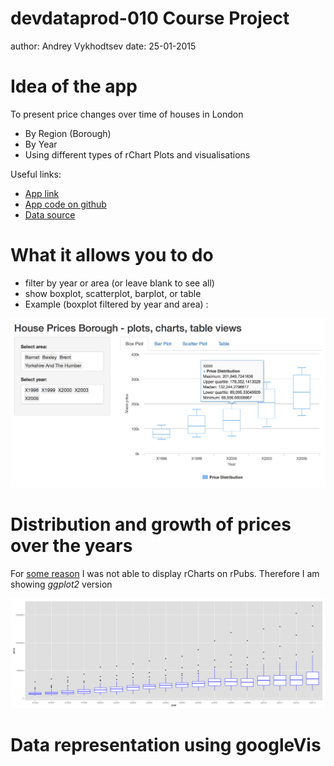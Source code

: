 devdataprod-010 Course Project
========================================================
author: Andrey Vykhodtsev
date: 25-01-2015

Idea of the app
========================================================



To present price changes over time of houses in London

- By Region (Borough)
- By Year
- Using different types of rChart Plots and visualisations

Useful links:
- [App link](http://vykhand.shinyapps.io/devdataprod-010/)
- [App code on github](https://github.com/vykhand/devdataprod-010)
- [Data source](http://data.london.gov.uk/dataset/average-house-prices-borough)

What it allows you to do
========================================================

- filter by year or area (or leave blank to see all)
- show boxplot, scatterplot, barplot, or table
- Example (boxplot filtered by year and area) :

![Example filtered boxplot](img/Screen2.png)

Distribution and growth of prices over the years
========================================================

For [some reason](https://github.com/ramnathv/rCharts/issues/571) I was not able to display rCharts on rPubs. Therefore I am showing *ggplot2* version

![plot of chunk unnamed-chunk-1](devdataprod-010-figure/unnamed-chunk-1-1.png) 


Data representation using googleVis
========================================================


<!-- MotionChart generated in R 3.1.2 by googleVis 0.5.8 package -->
<!-- Sun Jan 25 19:42:58 2015 -->


<!-- jsHeader -->
<script type="text/javascript">
 
// jsData 
function gvisDataMotionChartIDf5817932ca30 () {
var data = new google.visualization.DataTable();
var datajson =
[
 [
 "City of London",
1996,
136436.7049 
],
[
 "Barking and Dagenham",
1996,
51527.12776 
],
[
 "Barnet",
1996,
112262.0389 
],
[
 "Bexley",
1996,
70070.13093 
],
[
 "Brent",
1996,
82630.4937 
],
[
 "Bromley",
1996,
97671.63291 
],
[
 "Camden",
1996,
171180.9376 
],
[
 "Croydon",
1996,
75671.06215 
],
[
 "Ealing",
1996,
100198.4042 
],
[
 "Enfield",
1996,
83768.42606 
],
[
 "Greenwich",
1996,
75809.67633 
],
[
 "Hackney",
1996,
76157.38091 
],
[
 "Hammersmith and Fulham",
1996,
147410.8298 
],
[
 "Haringey",
1996,
102680.5537 
],
[
 "Harrow",
1996,
94872.81508 
],
[
 "Havering",
1996,
79786.72746 
],
[
 "Hillingdon",
1996,
85175.29994 
],
[
 "Hounslow",
1996,
93613.87663 
],
[
 "Islington",
1996,
124571.0135 
],
[
 "Kensington and Chelsea",
1996,
300304.9425 
],
[
 "Kingston upon Thames",
1996,
107291.2482 
],
[
 "Lambeth",
1996,
95279.22857 
],
[
 "Lewisham",
1996,
63027.82511 
],
[
 "Merton",
1996,
103987.9306 
],
[
 "Newham",
1996,
50115.54738 
],
[
 "Redbridge",
1996,
80605.89702 
],
[
 "Richmond upon Thames",
1996,
151233.5425 
],
[
 "Southwark",
1996,
87499.5529 
],
[
 "Sutton",
1996,
79736.41033 
],
[
 "Tower Hamlets",
1996,
89115.94009 
],
[
 "Waltham Forest",
1996,
60506.38126 
],
[
 "Wandsworth",
1996,
119995.2858 
],
[
 "Westminster",
1996,
194697.9909 
],
[
 "Inner London",
1996,
131651.7778 
],
[
 "Outer London",
1996,
90959.23606 
],
[
 "North East",
1996,
51264.21405 
],
[
 "North West",
1996,
54919.87535 
],
[
 "Yorkshire And The Humber",
1996,
55110.26477 
],
[
 "East Midlands",
1996,
56989.09125 
],
[
 "West Midlands",
1996,
61713.91878 
],
[
 "East",
1996,
71770.86946 
],
[
 "London",
1996,
106433.0552 
],
[
 "South East",
1996,
87067.66502 
],
[
 "South West",
1996,
69348.47506 
],
[
 "England",
1996,
73117.29193 
],
[
 "Wales",
1996,
52488.18873 
],
[
 "England And Wales",
1996,
72179.51486 
],
[
 "City of London",
1997,
213180.3313 
],
[
 "Barking and Dagenham",
1997,
56164.70847 
],
[
 "Barnet",
1997,
137832.0027 
],
[
 "Bexley",
1997,
75438.29981 
],
[
 "Brent",
1997,
96575.21473 
],
[
 "Bromley",
1997,
105606.1315 
],
[
 "Camden",
1997,
198295.5131 
],
[
 "Croydon",
1997,
83176.71843 
],
[
 "Ealing",
1997,
115766.9917 
],
[
 "Enfield",
1997,
94783.93324 
],
[
 "Greenwich",
1997,
83056.60768 
],
[
 "Hackney",
1997,
89396.03369 
],
[
 "Hammersmith and Fulham",
1997,
173088.2656 
],
[
 "Haringey",
1997,
106906.0654 
],
[
 "Harrow",
1997,
110760.1377 
],
[
 "Havering",
1997,
84955.71634 
],
[
 "Hillingdon",
1997,
99939.32806 
],
[
 "Hounslow",
1997,
106463.6355 
],
[
 "Islington",
1997,
147036.4209 
],
[
 "Kensington and Chelsea",
1997,
351478.695 
],
[
 "Kingston upon Thames",
1997,
116115.1038 
],
[
 "Lambeth",
1997,
108035.2797 
],
[
 "Lewisham",
1997,
73010.75109 
],
[
 "Merton",
1997,
115894.1631 
],
[
 "Newham",
1997,
57440.52825 
],
[
 "Redbridge",
1997,
86707.09148 
],
[
 "Richmond upon Thames",
1997,
174108.315 
],
[
 "Southwark",
1997,
105371.7643 
],
[
 "Sutton",
1997,
87874.33949 
],
[
 "Tower Hamlets",
1997,
111061.5336 
],
[
 "Waltham Forest",
1997,
66979.87374 
],
[
 "Wandsworth",
1997,
137898.0976 
],
[
 "Westminster",
1997,
237314.5329 
],
[
 "Inner London",
1997,
151990.7295 
],
[
 "Outer London",
1997,
102374.7334 
],
[
 "North East",
1997,
54430.64735 
],
[
 "North West",
1997,
58840.60181 
],
[
 "Yorkshire And The Humber",
1997,
58091.0899 
],
[
 "East Midlands",
1997,
60770.83555 
],
[
 "West Midlands",
1997,
66630.05444 
],
[
 "East",
1997,
78929.96618 
],
[
 "London",
1997,
122139.7937 
],
[
 "South East",
1997,
95526.73843 
],
[
 "South West",
1997,
75569.61384 
],
[
 "England",
1997,
80599.40405 
],
[
 "Wales",
1997,
55271.68814 
],
[
 "England And Wales",
1997,
79481.69103 
],
[
 "City of London",
1998,
325842.1568 
],
[
 "Barking and Dagenham",
1998,
63972.5068 
],
[
 "Barnet",
1998,
149302.0641 
],
[
 "Bexley",
1998,
85573.53073 
],
[
 "Brent",
1998,
111516.5464 
],
[
 "Bromley",
1998,
117823.0817 
],
[
 "Camden",
1998,
226232.4324 
],
[
 "Croydon",
1998,
94148.90786 
],
[
 "Ealing",
1998,
128803.2534 
],
[
 "Enfield",
1998,
102206.3825 
],
[
 "Greenwich",
1998,
93781.24143 
],
[
 "Hackney",
1998,
103955.5352 
],
[
 "Hammersmith and Fulham",
1998,
196684.4943 
],
[
 "Haringey",
1998,
124342.0537 
],
[
 "Harrow",
1998,
126253.3066 
],
[
 "Havering",
1998,
96390.76266 
],
[
 "Hillingdon",
1998,
108517.082 
],
[
 "Hounslow",
1998,
139455.7481 
],
[
 "Islington",
1998,
171982.3642 
],
[
 "Kensington and Chelsea",
1998,
384009.5441 
],
[
 "Kingston upon Thames",
1998,
134740.0687 
],
[
 "Lambeth",
1998,
128898.2238 
],
[
 "Lewisham",
1998,
83156.03006 
],
[
 "Merton",
1998,
139046.042 
],
[
 "Newham",
1998,
65254.33586 
],
[
 "Redbridge",
1998,
95357.97373 
],
[
 "Richmond upon Thames",
1998,
200778.0411 
],
[
 "Southwark",
1998,
124404.8241 
],
[
 "Sutton",
1998,
99957.90089 
],
[
 "Tower Hamlets",
1998,
128873.4043 
],
[
 "Waltham Forest",
1998,
76965.79086 
],
[
 "Wandsworth",
1998,
156860.4078 
],
[
 "Westminster",
1998,
294477.2685 
],
[
 "Inner London",
1998,
171459.2255 
],
[
 "Outer London",
1998,
115499.1676 
],
[
 "North East",
1998,
56748.08869 
],
[
 "North West",
1998,
61570.3845 
],
[
 "Yorkshire And The Humber",
1998,
60019.39711 
],
[
 "East Midlands",
1998,
64771.89801 
],
[
 "West Midlands",
1998,
71107.22413 
],
[
 "East",
1998,
86793.95396 
],
[
 "London",
1998,
137883.3375 
],
[
 "South East",
1998,
107194.5832 
],
[
 "South West",
1998,
82110.1754 
],
[
 "England",
1998,
87777.71519 
],
[
 "Wales",
1998,
58327.15967 
],
[
 "England And Wales",
1998,
86499.71784 
],
[
 "City of London",
1999,
289684.4803 
],
[
 "Barking and Dagenham",
1999,
69513.90569 
],
[
 "Barnet",
1999,
176850.6651 
],
[
 "Bexley",
1999,
94531.54338 
],
[
 "Brent",
1999,
125466.4184 
],
[
 "Bromley",
1999,
138058.5902 
],
[
 "Camden",
1999,
248713.4372 
],
[
 "Croydon",
1999,
106834.6698 
],
[
 "Ealing",
1999,
157461.2608 
],
[
 "Enfield",
1999,
114165.3124 
],
[
 "Greenwich",
1999,
112943.9401 
],
[
 "Hackney",
1999,
128560.801 
],
[
 "Hammersmith and Fulham",
1999,
236258.0584 
],
[
 "Haringey",
1999,
143659.92 
],
[
 "Harrow",
1999,
144135.0516 
],
[
 "Havering",
1999,
107099.3494 
],
[
 "Hillingdon",
1999,
119880.3452 
],
[
 "Hounslow",
1999,
147962.7677 
],
[
 "Islington",
1999,
207447.7881 
],
[
 "Kensington and Chelsea",
1999,
436877.7688 
],
[
 "Kingston upon Thames",
1999,
152553.7647 
],
[
 "Lambeth",
1999,
149405.424 
],
[
 "Lewisham",
1999,
95817.51284 
],
[
 "Merton",
1999,
163480.3814 
],
[
 "Newham",
1999,
75300.0269 
],
[
 "Redbridge",
1999,
110098.6421 
],
[
 "Richmond upon Thames",
1999,
237675.1533 
],
[
 "Southwark",
1999,
144222.337 
],
[
 "Sutton",
1999,
112886.4405 
],
[
 "Tower Hamlets",
1999,
161264.5885 
],
[
 "Waltham Forest",
1999,
88385.27846 
],
[
 "Wandsworth",
1999,
192862.1586 
],
[
 "Westminster",
1999,
312479.9803 
],
[
 "Inner London",
1999,
199821.4548 
],
[
 "Outer London",
1999,
133332.8698 
],
[
 "North East",
1999,
59397.30908 
],
[
 "North West",
1999,
66289.17922 
],
[
 "Yorkshire And The Humber",
1999,
64389.31908 
],
[
 "East Midlands",
1999,
70191.53744 
],
[
 "West Midlands",
1999,
77354.86902 
],
[
 "East",
1999,
95699.95554 
],
[
 "London",
1999,
160273.9412 
],
[
 "South East",
1999,
120742.5028 
],
[
 "South West",
1999,
91532.08765 
],
[
 "England",
1999,
98384.85893 
],
[
 "Wales",
1999,
62710.3592 
],
[
 "England And Wales",
1999,
96902.47846 
],
[
 "City of London",
2000,
330117.762 
],
[
 "Barking and Dagenham",
2000,
84089.52825 
],
[
 "Barnet",
2000,
201849.7242 
],
[
 "Bexley",
2000,
109634.0009 
],
[
 "Brent",
2000,
154854.5584 
],
[
 "Bromley",
2000,
164791.3634 
],
[
 "Camden",
2000,
319463.324 
],
[
 "Croydon",
2000,
128093.5251 
],
[
 "Ealing",
2000,
177981.4259 
],
[
 "Enfield",
2000,
134501.0549 
],
[
 "Greenwich",
2000,
131835.0471 
],
[
 "Hackney",
2000,
156265.0349 
],
[
 "Hammersmith and Fulham",
2000,
281382.3688 
],
[
 "Haringey",
2000,
171268.32 
],
[
 "Harrow",
2000,
169825.3602 
],
[
 "Havering",
2000,
123484.2695 
],
[
 "Hillingdon",
2000,
143892.7466 
],
[
 "Hounslow",
2000,
173449.5674 
],
[
 "Islington",
2000,
249256.6576 
],
[
 "Kensington and Chelsea",
2000,
563856.7378 
],
[
 "Kingston upon Thames",
2000,
188018.5926 
],
[
 "Lambeth",
2000,
182180.4655 
],
[
 "Lewisham",
2000,
119208.945 
],
[
 "Merton",
2000,
187268.0582 
],
[
 "Newham",
2000,
96984.60427 
],
[
 "Redbridge",
2000,
132104.8226 
],
[
 "Richmond upon Thames",
2000,
285353.5609 
],
[
 "Southwark",
2000,
189628.0106 
],
[
 "Sutton",
2000,
137599.169 
],
[
 "Tower Hamlets",
2000,
190813.9952 
],
[
 "Waltham Forest",
2000,
105765.841 
],
[
 "Wandsworth",
2000,
233966.0227 
],
[
 "Westminster",
2000,
394294.7012 
],
[
 "Inner London",
2000,
243854.5046 
],
[
 "Outer London",
2000,
155413.7423 
],
[
 "North East",
2000,
61983.98764 
],
[
 "North West",
2000,
70721.32971 
],
[
 "Yorkshire And The Humber",
2000,
68556.66009 
],
[
 "East Midlands",
2000,
76633.34883 
],
[
 "West Midlands",
2000,
84443.66601 
],
[
 "East",
2000,
110371.865 
],
[
 "London",
2000,
191969.6406 
],
[
 "South East",
2000,
141907.9193 
],
[
 "South West",
2000,
106151.4957 
],
[
 "England",
2000,
110589.408 
],
[
 "Wales",
2000,
67522.85381 
],
[
 "England And Wales",
2000,
108527.496 
],
[
 "City of London",
2001,
313072.81 
],
[
 "Barking and Dagenham",
2001,
93748.18997 
],
[
 "Barnet",
2001,
220649.0391 
],
[
 "Bexley",
2001,
125900.1941 
],
[
 "Brent",
2001,
176187.598 
],
[
 "Bromley",
2001,
181632.973 
],
[
 "Camden",
2001,
342120.5304 
],
[
 "Croydon",
2001,
144664.1881 
],
[
 "Ealing",
2001,
195834.1184 
],
[
 "Enfield",
2001,
154169.9293 
],
[
 "Greenwich",
2001,
147418.7746 
],
[
 "Hackney",
2001,
179895.6381 
],
[
 "Hammersmith and Fulham",
2001,
304114.919 
],
[
 "Haringey",
2001,
193511.1 
],
[
 "Harrow",
2001,
183824.9748 
],
[
 "Havering",
2001,
136129.7621 
],
[
 "Hillingdon",
2001,
157871.0821 
],
[
 "Hounslow",
2001,
188344.6023 
],
[
 "Islington",
2001,
264663.9196 
],
[
 "Kensington and Chelsea",
2001,
580308.862 
],
[
 "Kingston upon Thames",
2001,
202056.7054 
],
[
 "Lambeth",
2001,
209772.7396 
],
[
 "Lewisham",
2001,
134781.656 
],
[
 "Merton",
2001,
204522.3052 
],
[
 "Newham",
2001,
115228.7602 
],
[
 "Redbridge",
2001,
154308.8415 
],
[
 "Richmond upon Thames",
2001,
300114.793 
],
[
 "Southwark",
2001,
208962.8094 
],
[
 "Sutton",
2001,
152840.9879 
],
[
 "Tower Hamlets",
2001,
208367.0522 
],
[
 "Waltham Forest",
2001,
123958.159 
],
[
 "Wandsworth",
2001,
253814.8945 
],
[
 "Westminster",
2001,
411127.4821 
],
[
 "Inner London",
2001,
257458.3031 
],
[
 "Outer London",
2001,
171769.2363 
],
[
 "North East",
2001,
66239.18032 
],
[
 "North West",
2001,
77386.29408 
],
[
 "Yorkshire And The Humber",
2001,
73954.12094 
],
[
 "East Midlands",
2001,
85243.7434 
],
[
 "West Midlands",
2001,
95015.31131 
],
[
 "East",
2001,
124616.2742 
],
[
 "London",
2001,
205367.3346 
],
[
 "South East",
2001,
157244.1969 
],
[
 "South West",
2001,
119822.9191 
],
[
 "England",
2001,
121768.9718 
],
[
 "Wales",
2001,
73206.69904 
],
[
 "England And Wales",
2001,
119436.3536 
],
[
 "City of London",
2002,
275469.9733 
],
[
 "Barking and Dagenham",
2002,
118779.7516 
],
[
 "Barnet",
2002,
259984.0627 
],
[
 "Bexley",
2002,
151078.5813 
],
[
 "Brent",
2002,
209963.2558 
],
[
 "Bromley",
2002,
210277.9394 
],
[
 "Camden",
2002,
379419.7241 
],
[
 "Croydon",
2002,
172290.3656 
],
[
 "Ealing",
2002,
227675.2799 
],
[
 "Enfield",
2002,
177970.9167 
],
[
 "Greenwich",
2002,
176694.3539 
],
[
 "Hackney",
2002,
204662.9202 
],
[
 "Hammersmith and Fulham",
2002,
344101.3707 
],
[
 "Haringey",
2002,
227158.946 
],
[
 "Harrow",
2002,
222445.6732 
],
[
 "Havering",
2002,
162618.8699 
],
[
 "Hillingdon",
2002,
184264.5769 
],
[
 "Hounslow",
2002,
214666.1569 
],
[
 "Islington",
2002,
291336.8996 
],
[
 "Kensington and Chelsea",
2002,
620434.0851 
],
[
 "Kingston upon Thames",
2002,
231889.7368 
],
[
 "Lambeth",
2002,
232381.3472 
],
[
 "Lewisham",
2002,
161257.4843 
],
[
 "Merton",
2002,
236253.4219 
],
[
 "Newham",
2002,
145092.8193 
],
[
 "Redbridge",
2002,
185992.3972 
],
[
 "Richmond upon Thames",
2002,
325525.9966 
],
[
 "Southwark",
2002,
221365.3138 
],
[
 "Sutton",
2002,
177347.0762 
],
[
 "Tower Hamlets",
2002,
222835.4457 
],
[
 "Waltham Forest",
2002,
155099.649 
],
[
 "Wandsworth",
2002,
287003.381 
],
[
 "Westminster",
2002,
446898.3723 
],
[
 "Inner London",
2002,
288415.7207 
],
[
 "Outer London",
2002,
200958.8308 
],
[
 "North East",
2002,
76186.0835 
],
[
 "North West",
2002,
88382.456 
],
[
 "Yorkshire And The Humber",
2002,
86838.15107 
],
[
 "East Midlands",
2002,
102387.4976 
],
[
 "West Midlands",
2002,
111428.6545 
],
[
 "East",
2002,
149298.7621 
],
[
 "London",
2002,
234534.7543 
],
[
 "South East",
2002,
181910.765 
],
[
 "South West",
2002,
144935.0373 
],
[
 "England",
2002,
141108.2822 
],
[
 "Wales",
2002,
85947.87924 
],
[
 "England And Wales",
2002,
138369.8673 
],
[
 "City of London",
2003,
324825.2073 
],
[
 "Barking and Dagenham",
2003,
145409.3312 
],
[
 "Barnet",
2003,
285901.3236 
],
[
 "Bexley",
2003,
175293.3696 
],
[
 "Brent",
2003,
232628.8832 
],
[
 "Bromley",
2003,
238207.2281 
],
[
 "Camden",
2003,
387417.2583 
],
[
 "Croydon",
2003,
196823.0889 
],
[
 "Ealing",
2003,
239524.8706 
],
[
 "Enfield",
2003,
206328.6439 
],
[
 "Greenwich",
2003,
193790.4521 
],
[
 "Hackney",
2003,
220813.2077 
],
[
 "Hammersmith and Fulham",
2003,
352527.641 
],
[
 "Haringey",
2003,
237561.1652 
],
[
 "Harrow",
2003,
256312.0426 
],
[
 "Havering",
2003,
193570.6908 
],
[
 "Hillingdon",
2003,
211060.7787 
],
[
 "Hounslow",
2003,
233789.5906 
],
[
 "Islington",
2003,
295567.0205 
],
[
 "Kensington and Chelsea",
2003,
673091.5482 
],
[
 "Kingston upon Thames",
2003,
244857.978 
],
[
 "Lambeth",
2003,
238451.1768 
],
[
 "Lewisham",
2003,
184707.0671 
],
[
 "Merton",
2003,
248421.4505 
],
[
 "Newham",
2003,
176892.6022 
],
[
 "Redbridge",
2003,
212035.7917 
],
[
 "Richmond upon Thames",
2003,
348439.236 
],
[
 "Southwark",
2003,
239818.8025 
],
[
 "Sutton",
2003,
197068.6722 
],
[
 "Tower Hamlets",
2003,
235771.4031 
],
[
 "Waltham Forest",
2003,
179428.5446 
],
[
 "Wandsworth",
2003,
301361.1511 
],
[
 "Westminster",
2003,
464650.5185 
],
[
 "Inner London",
2003,
300948.0494 
],
[
 "Outer London",
2003,
223278.3475 
],
[
 "North East",
2003,
94413.51916 
],
[
 "North West",
2003,
104450.4745 
],
[
 "Yorkshire And The Humber",
2003,
105935.7758 
],
[
 "East Midlands",
2003,
125557.2838 
],
[
 "West Midlands",
2003,
131135.0372 
],
[
 "East",
2003,
172256.5325 
],
[
 "London",
2003,
252244.329 
],
[
 "South East",
2003,
204055.4261 
],
[
 "South West",
2003,
169976.1006 
],
[
 "England",
2003,
159357.3838 
],
[
 "Wales",
2003,
104051.662 
],
[
 "England And Wales",
2003,
156504.7072 
],
[
 "City of London",
2004,
313493 
],
[
 "Barking and Dagenham",
2004,
163770 
],
[
 "Barnet",
2004,
311320 
],
[
 "Bexley",
2004,
189079 
],
[
 "Brent",
2004,
249785 
],
[
 "Bromley",
2004,
260528 
],
[
 "Camden",
2004,
413579 
],
[
 "Croydon",
2004,
209800 
],
[
 "Ealing",
2004,
261480 
],
[
 "Enfield",
2004,
220251 
],
[
 "Greenwich",
2004,
209531 
],
[
 "Hackney",
2004,
236832 
],
[
 "Hammersmith and Fulham",
2004,
383515 
],
[
 "Haringey",
2004,
259888 
],
[
 "Harrow",
2004,
272093 
],
[
 "Havering",
2004,
208784 
],
[
 "Hillingdon",
2004,
224628 
],
[
 "Hounslow",
2004,
247526 
],
[
 "Islington",
2004,
320530 
],
[
 "Kensington and Chelsea",
2004,
715023 
],
[
 "Kingston upon Thames",
2004,
267725 
],
[
 "Lambeth",
2004,
253938 
],
[
 "Lewisham",
2004,
198756 
],
[
 "Merton",
2004,
281382 
],
[
 "Newham",
2004,
191125 
],
[
 "Redbridge",
2004,
233862 
],
[
 "Richmond upon Thames",
2004,
384820 
],
[
 "Southwark",
2004,
253027 
],
[
 "Sutton",
2004,
213303 
],
[
 "Tower Hamlets",
2004,
259944 
],
[
 "Waltham Forest",
2004,
195220 
],
[
 "Wandsworth",
2004,
336833 
],
[
 "Westminster",
2004,
507899 
],
[
 "Inner London",
2004,
327552 
],
[
 "Outer London",
2004,
243335 
],
[
 "North East",
2004,
115297 
],
[
 "North West",
2004,
126424 
],
[
 "Yorkshire And The Humber",
2004,
127749 
],
[
 "East Midlands",
2004,
144792 
],
[
 "West Midlands",
2004,
151183 
],
[
 "East",
2004,
190218 
],
[
 "London",
2004,
276083 
],
[
 "South East",
2004,
223447 
],
[
 "South West",
2004,
191697 
],
[
 "England",
2004,
181330 
],
[
 "Wales",
2004,
129427 
],
[
 "England And Wales",
2004,
178899 
],
[
 "City of London",
2005,
328001.5452 
],
[
 "Barking and Dagenham",
2005,
169489.2341 
],
[
 "Barnet",
2005,
321118.8829 
],
[
 "Bexley",
2005,
196126.8954 
],
[
 "Brent",
2005,
266941.8361 
],
[
 "Bromley",
2005,
267626.0154 
],
[
 "Camden",
2005,
445691.7051 
],
[
 "Croydon",
2005,
220824.9886 
],
[
 "Ealing",
2005,
274583.4314 
],
[
 "Enfield",
2005,
229469.3136 
],
[
 "Greenwich",
2005,
226120.636 
],
[
 "Hackney",
2005,
252152.0366 
],
[
 "Hammersmith and Fulham",
2005,
415350.1969 
],
[
 "Haringey",
2005,
275161.4473 
],
[
 "Harrow",
2005,
281658.6358 
],
[
 "Havering",
2005,
221017.4832 
],
[
 "Hillingdon",
2005,
234789.8963 
],
[
 "Hounslow",
2005,
259935.3483 
],
[
 "Islington",
2005,
333864.5876 
],
[
 "Kensington and Chelsea",
2005,
756124.5829 
],
[
 "Kingston upon Thames",
2005,
277480.2404 
],
[
 "Lambeth",
2005,
269593.1014 
],
[
 "Lewisham",
2005,
204568.879 
],
[
 "Merton",
2005,
287335.9334 
],
[
 "Newham",
2005,
202129.2206 
],
[
 "Redbridge",
2005,
240512.834 
],
[
 "Richmond upon Thames",
2005,
395263.4359 
],
[
 "Southwark",
2005,
272653.7255 
],
[
 "Sutton",
2005,
226282.9484 
],
[
 "Tower Hamlets",
2005,
263640.8591 
],
[
 "Waltham Forest",
2005,
205618.8337 
],
[
 "Wandsworth",
2005,
349889.6258 
],
[
 "Westminster",
2005,
552686.882 
],
[
 "Inner London",
2005,
350656.5209 
],
[
 "Outer London",
2005,
253877.8257 
],
[
 "North East",
2005,
126128.906 
],
[
 "North West",
2005,
137804.1254 
],
[
 "Yorkshire And The Humber",
2005,
138947.7186 
],
[
 "East Midlands",
2005,
153732.537 
],
[
 "West Midlands",
2005,
158751.4212 
],
[
 "East",
2005,
200500.6918 
],
[
 "London",
2005,
292449.8691 
],
[
 "South East",
2005,
232736.0457 
],
[
 "South West",
2005,
199128.7884 
],
[
 "England",
2005,
192246.7167 
],
[
 "Wales",
2005,
142485.9937 
],
[
 "England And Wales",
2005,
189983.3037 
],
[
 "City of London",
2006,
376123.4111 
],
[
 "Barking and Dagenham",
2006,
175424.805 
],
[
 "Barnet",
2006,
344733.543 
],
[
 "Bexley",
2006,
209146.174 
],
[
 "Brent",
2006,
284785.8015 
],
[
 "Bromley",
2006,
283433.0282 
],
[
 "Camden",
2006,
494842.7082 
],
[
 "Croydon",
2006,
231898.2953 
],
[
 "Ealing",
2006,
294023.499 
],
[
 "Enfield",
2006,
244399.4932 
],
[
 "Greenwich",
2006,
237898.3637 
],
[
 "Hackney",
2006,
278300.5501 
],
[
 "Hammersmith and Fulham",
2006,
452612.3956 
],
[
 "Haringey",
2006,
305870.2587 
],
[
 "Harrow",
2006,
296273.4225 
],
[
 "Havering",
2006,
228548.7086 
],
[
 "Hillingdon",
2006,
254012.96 
],
[
 "Hounslow",
2006,
289138.2326 
],
[
 "Islington",
2006,
368185.7199 
],
[
 "Kensington and Chelsea",
2006,
874844.3589 
],
[
 "Kingston upon Thames",
2006,
308785.9766 
],
[
 "Lambeth",
2006,
293606.9305 
],
[
 "Lewisham",
2006,
223491.0745 
],
[
 "Merton",
2006,
302981.3006 
],
[
 "Newham",
2006,
211595.9108 
],
[
 "Redbridge",
2006,
258891.6136 
],
[
 "Richmond upon Thames",
2006,
435441.6417 
],
[
 "Southwark",
2006,
290718.1022 
],
[
 "Sutton",
2006,
239785.6842 
],
[
 "Tower Hamlets",
2006,
282005.5263 
],
[
 "Waltham Forest",
2006,
219908.6775 
],
[
 "Wandsworth",
2006,
397432.2493 
],
[
 "Westminster",
2006,
597276.398 
],
[
 "Inner London",
2006,
389138.5715 
],
[
 "Outer London",
2006,
272150.1575 
],
[
 "North East",
2006,
136511.8153 
],
[
 "North West",
2006,
150045.6087 
],
[
 "Yorkshire And The Humber",
2006,
150817.7443 
],
[
 "East Midlands",
2006,
160219.8937 
],
[
 "West Midlands",
2006,
168853.5596 
],
[
 "East",
2006,
212185.6617 
],
[
 "London",
2006,
318489.5873 
],
[
 "South East",
2006,
247823.7774 
],
[
 "South West",
2006,
210639.0364 
],
[
 "England",
2006,
206714.9757 
],
[
 "Wales",
2006,
152473.8801 
],
[
 "England And Wales",
2006,
204234.858 
],
[
 "City of London",
2007,
482571.7753 
],
[
 "Barking and Dagenham",
2007,
193314.0483 
],
[
 "Barnet",
2007,
382813.4305 
],
[
 "Bexley",
2007,
225114.4229 
],
[
 "Brent",
2007,
322262.3804 
],
[
 "Bromley",
2007,
316593.4164 
],
[
 "Camden",
2007,
562201.7909 
],
[
 "Croydon",
2007,
248197.6485 
],
[
 "Ealing",
2007,
329094.1027 
],
[
 "Enfield",
2007,
268757.2889 
],
[
 "Greenwich",
2007,
260663.4522 
],
[
 "Hackney",
2007,
314839.0008 
],
[
 "Hammersmith and Fulham",
2007,
535017.4017 
],
[
 "Haringey",
2007,
353426.0007 
],
[
 "Harrow",
2007,
320818.3552 
],
[
 "Havering",
2007,
246925.703 
],
[
 "Hillingdon",
2007,
271895.7762 
],
[
 "Hounslow",
2007,
311968.0914 
],
[
 "Islington",
2007,
438910.3679 
],
[
 "Kensington and Chelsea",
2007,
1033469.643 
],
[
 "Kingston upon Thames",
2007,
348152.1437 
],
[
 "Lambeth",
2007,
341898.5807 
],
[
 "Lewisham",
2007,
248614.908 
],
[
 "Merton",
2007,
372801.5467 
],
[
 "Newham",
2007,
232093.6655 
],
[
 "Redbridge",
2007,
282665.8146 
],
[
 "Richmond upon Thames",
2007,
512207.4702 
],
[
 "Southwark",
2007,
333657.5913 
],
[
 "Sutton",
2007,
261675.083 
],
[
 "Tower Hamlets",
2007,
335426.6993 
],
[
 "Waltham Forest",
2007,
246567.3013 
],
[
 "Wandsworth",
2007,
456837.2647 
],
[
 "Westminster",
2007,
687828.0554 
],
[
 "Inner London",
2007,
440459.8849 
],
[
 "Outer London",
2007,
300535.0086 
],
[
 "North East",
2007,
142217.7786 
],
[
 "North West",
2007,
159892.2652 
],
[
 "Yorkshire And The Humber",
2007,
159221.9871 
],
[
 "East Midlands",
2007,
168812.9227 
],
[
 "West Midlands",
2007,
175463.7515 
],
[
 "East",
2007,
227766.4674 
],
[
 "London",
2007,
354632.0945 
],
[
 "South East",
2007,
267978.2623 
],
[
 "South West",
2007,
228793.4582 
],
[
 "England",
2007,
222619.0155 
],
[
 "Wales",
2007,
161487.6253 
],
[
 "England And Wales",
2007,
219803.8611 
],
[
 "City of London",
2008,
423916.3889 
],
[
 "Barking and Dagenham",
2008,
197629.7061 
],
[
 "Barnet",
2008,
389443.1092 
],
[
 "Bexley",
2008,
219711.9066 
],
[
 "Brent",
2008,
331542.3671 
],
[
 "Bromley",
2008,
305493.2547 
],
[
 "Camden",
2008,
651579.839 
],
[
 "Croydon",
2008,
254643.1187 
],
[
 "Ealing",
2008,
329154.878 
],
[
 "Enfield",
2008,
270096.1627 
],
[
 "Greenwich",
2008,
269344.864 
],
[
 "Hackney",
2008,
319120.7661 
],
[
 "Hammersmith and Fulham",
2008,
565484.8629 
],
[
 "Haringey",
2008,
348204.1365 
],
[
 "Harrow",
2008,
315316.0828 
],
[
 "Havering",
2008,
245063.179 
],
[
 "Hillingdon",
2008,
268737.5416 
],
[
 "Hounslow",
2008,
313063.4809 
],
[
 "Islington",
2008,
424935.8403 
],
[
 "Kensington and Chelsea",
2008,
1181803.284 
],
[
 "Kingston upon Thames",
2008,
354246.6627 
],
[
 "Lambeth",
2008,
342238.6732 
],
[
 "Lewisham",
2008,
250685.2775 
],
[
 "Merton",
2008,
370452.872 
],
[
 "Newham",
2008,
242350.5165 
],
[
 "Redbridge",
2008,
281859.8057 
],
[
 "Richmond upon Thames",
2008,
508882.9792 
],
[
 "Southwark",
2008,
330407.8087 
],
[
 "Sutton",
2008,
259738.3685 
],
[
 "Tower Hamlets",
2008,
330162.521 
],
[
 "Waltham Forest",
2008,
239500.1447 
],
[
 "Wandsworth",
2008,
445953.3463 
],
[
 "Westminster",
2008,
779563.1942 
],
[
 "Inner London",
2008,
460721.8819 
],
[
 "Outer London",
2008,
300914.831 
],
[
 "North East",
2008,
141673.962 
],
[
 "North West",
2008,
156810.5698 
],
[
 "Yorkshire And The Humber",
2008,
156040.602 
],
[
 "East Midlands",
2008,
163292.8345 
],
[
 "West Midlands",
2008,
171597.6945 
],
[
 "East",
2008,
225967.1355 
],
[
 "London",
2008,
362809.5046 
],
[
 "South East",
2008,
267572.8229 
],
[
 "South West",
2008,
222704.252 
],
[
 "England",
2008,
220310.2067 
],
[
 "Wales",
2008,
155924.5163 
],
[
 "England And Wales",
2008,
217192.1709 
],
[
 "City of London",
2009,
453512 
],
[
 "Barking and Dagenham",
2009,
167053 
],
[
 "Barnet",
2009,
380868 
],
[
 "Bexley",
2009,
209495 
],
[
 "Brent",
2009,
322904 
],
[
 "Bromley",
2009,
301800 
],
[
 "Camden",
2009,
601094 
],
[
 "Croydon",
2009,
234332 
],
[
 "Ealing",
2009,
330163 
],
[
 "Enfield",
2009,
266899 
],
[
 "Greenwich",
2009,
264426 
],
[
 "Hackney",
2009,
314322 
],
[
 "Hammersmith and Fulham",
2009,
553381 
],
[
 "Haringey",
2009,
350646 
],
[
 "Harrow",
2009,
290358 
],
[
 "Havering",
2009,
224545 
],
[
 "Hillingdon",
2009,
256124 
],
[
 "Hounslow",
2009,
314128 
],
[
 "Islington",
2009,
415206 
],
[
 "Kensington and Chelsea",
2009,
1036158 
],
[
 "Kingston upon Thames",
2009,
327609 
],
[
 "Lambeth",
2009,
337009 
],
[
 "Lewisham",
2009,
239766 
],
[
 "Merton",
2009,
365097 
],
[
 "Newham",
2009,
202795 
],
[
 "Redbridge",
2009,
256857 
],
[
 "Richmond upon Thames",
2009,
509330 
],
[
 "Southwark",
2009,
339256 
],
[
 "Sutton",
2009,
240045 
],
[
 "Tower Hamlets",
2009,
333241 
],
[
 "Waltham Forest",
2009,
220300 
],
[
 "Wandsworth",
2009,
459342 
],
[
 "Westminster",
2009,
736691 
],
[
 "Inner London",
2009,
464678 
],
[
 "Outer London",
2009,
292760 
],
[
 "North East",
2009,
140079 
],
[
 "North West",
2009,
154436 
],
[
 "Yorkshire And The Humber",
2009,
153736 
],
[
 "East Midlands",
2009,
158123 
],
[
 "West Midlands",
2009,
167569 
],
[
 "East",
2009,
215260 
],
[
 "London",
2009,
363043 
],
[
 "South East",
2009,
253905 
],
[
 "South West",
2009,
210830 
],
[
 "England",
2009,
216493 
],
[
 "Wales",
2009,
152270 
],
[
 "England And Wales",
2009,
213490 
],
[
 "City of London",
2010,
515769.2489 
],
[
 "Barking and Dagenham",
2010,
179178.2151 
],
[
 "Barnet",
2010,
442467.5222 
],
[
 "Bexley",
2010,
226816.8676 
],
[
 "Brent",
2010,
345643.2236 
],
[
 "Bromley",
2010,
327495.451 
],
[
 "Camden",
2010,
714133.2149 
],
[
 "Croydon",
2010,
254687.9251 
],
[
 "Ealing",
2010,
351036.619 
],
[
 "Enfield",
2010,
283782.5867 
],
[
 "Greenwich",
2010,
295683.889 
],
[
 "Hackney",
2010,
346011.6969 
],
[
 "Hammersmith and Fulham",
2010,
616506.4803 
],
[
 "Haringey",
2010,
394415.7336 
],
[
 "Harrow",
2010,
331136.42 
],
[
 "Havering",
2010,
256711.9161 
],
[
 "Hillingdon",
2010,
282419.1563 
],
[
 "Hounslow",
2010,
342764.4519 
],
[
 "Islington",
2010,
479413.9773 
],
[
 "Kensington and Chelsea",
2010,
1246587.765 
],
[
 "Kingston upon Thames",
2010,
375132.8003 
],
[
 "Lambeth",
2010,
367939.9704 
],
[
 "Lewisham",
2010,
264249.7056 
],
[
 "Merton",
2010,
431130.4374 
],
[
 "Newham",
2010,
220142.8236 
],
[
 "Redbridge",
2010,
286010.8014 
],
[
 "Richmond upon Thames",
2010,
548376.3807 
],
[
 "Southwark",
2010,
376780.0747 
],
[
 "Sutton",
2010,
265461.1413 
],
[
 "Tower Hamlets",
2010,
345849.6688 
],
[
 "Waltham Forest",
2010,
236913.1569 
],
[
 "Wandsworth",
2010,
493416.1336 
],
[
 "Westminster",
2010,
829400.8384 
],
[
 "Inner London",
2010,
517490.9863 
],
[
 "Outer London",
2010,
327404.1253 
],
[
 "North East",
2010,
144121.1396 
],
[
 "North West",
2010,
159805.128 
],
[
 "Yorkshire And The Humber",
2010,
161466.3353 
],
[
 "East Midlands",
2010,
164920.7846 
],
[
 "West Midlands",
2010,
177913.1443 
],
[
 "East",
2010,
237668.0087 
],
[
 "London",
2010,
408384.495 
],
[
 "South East",
2010,
284379.0163 
],
[
 "South West",
2010,
228940.3484 
],
[
 "England",
2010,
240033.2728 
],
[
 "Wales",
2010,
155333.8454 
],
[
 "England And Wales",
2010,
236086.1398 
],
[
 "City of London",
2011,
541191.582 
],
[
 "Barking and Dagenham",
2011,
180263.666 
],
[
 "Barnet",
2011,
434376.9699 
],
[
 "Bexley",
2011,
226318.524 
],
[
 "Brent",
2011,
360897.4415 
],
[
 "Bromley",
2011,
336398.6532 
],
[
 "Camden",
2011,
721553.813 
],
[
 "Croydon",
2011,
256911.5568 
],
[
 "Ealing",
2011,
372873.2311 
],
[
 "Enfield",
2011,
284467.6907 
],
[
 "Greenwich",
2011,
295721.0187 
],
[
 "Hackney",
2011,
352848.6277 
],
[
 "Hammersmith and Fulham",
2011,
639093.1913 
],
[
 "Haringey",
2011,
407454.9162 
],
[
 "Harrow",
2011,
341108.2429 
],
[
 "Havering",
2011,
249310.2555 
],
[
 "Hillingdon",
2011,
284791.4002 
],
[
 "Hounslow",
2011,
360928.3651 
],
[
 "Islington",
2011,
500848.9557 
],
[
 "Kensington and Chelsea",
2011,
1287522.735 
],
[
 "Kingston upon Thames",
2011,
364110.2771 
],
[
 "Lambeth",
2011,
377007.6584 
],
[
 "Lewisham",
2011,
266486.0214 
],
[
 "Merton",
2011,
432339.0871 
],
[
 "Newham",
2011,
214575.0646 
],
[
 "Redbridge",
2011,
294618.8072 
],
[
 "Richmond upon Thames",
2011,
569195.8301 
],
[
 "Southwark",
2011,
399412.4261 
],
[
 "Sutton",
2011,
266768.1467 
],
[
 "Tower Hamlets",
2011,
341607.3528 
],
[
 "Waltham Forest",
2011,
239965.3336 
],
[
 "Wandsworth",
2011,
507120.8227 
],
[
 "Westminster",
2011,
935744.039 
],
[
 "Inner London",
2011,
537152.0155 
],
[
 "Outer London",
2011,
331063.2604 
],
[
 "North East",
2011,
136607.781 
],
[
 "North West",
2011,
154745.4046 
],
[
 "Yorkshire And The Humber",
2011,
155096.2198 
],
[
 "East Midlands",
2011,
160762.3741 
],
[
 "West Midlands",
2011,
169860.7245 
],
[
 "East",
2011,
232229.4 
],
[
 "London",
2011,
418587.6971 
],
[
 "South East",
2011,
279791.2169 
],
[
 "South West",
2011,
223163.8183 
],
[
 "England",
2011,
235831.5029 
],
[
 "Wales",
2011,
151403.4347 
],
[
 "England And Wales",
2011,
231936.418 
],
[
 "City of London",
2012,
539915.2718 
],
[
 "Barking and Dagenham",
2012,
181866.2395 
],
[
 "Barnet",
2012,
445325.8214 
],
[
 "Bexley",
2012,
225744.7622 
],
[
 "Brent",
2012,
390197.6212 
],
[
 "Bromley",
2012,
332919.0324 
],
[
 "Camden",
2012,
784727.2388 
],
[
 "Croydon",
2012,
261435.7897 
],
[
 "Ealing",
2012,
394715.8905 
],
[
 "Enfield",
2012,
293812.8385 
],
[
 "Greenwich",
2012,
292316.7627 
],
[
 "Hackney",
2012,
379430.8865 
],
[
 "Hammersmith and Fulham",
2012,
673136.3918 
],
[
 "Haringey",
2012,
410343.9403 
],
[
 "Harrow",
2012,
341939.1068 
],
[
 "Havering",
2012,
244847.1407 
],
[
 "Hillingdon",
2012,
293913.693 
],
[
 "Hounslow",
2012,
353732.1217 
],
[
 "Islington",
2012,
516372.9526 
],
[
 "Kensington and Chelsea",
2012,
1527450.344 
],
[
 "Kingston upon Thames",
2012,
385351.3103 
],
[
 "Lambeth",
2012,
397360.542 
],
[
 "Lewisham",
2012,
281416.2843 
],
[
 "Merton",
2012,
421344.9926 
],
[
 "Newham",
2012,
219358.1823 
],
[
 "Redbridge",
2012,
303358.4925 
],
[
 "Richmond upon Thames",
2012,
589367.9797 
],
[
 "Southwark",
2012,
410493.3383 
],
[
 "Sutton",
2012,
271860.027 
],
[
 "Tower Hamlets",
2012,
353282.6848 
],
[
 "Waltham Forest",
2012,
251268.851 
],
[
 "Wandsworth",
2012,
531781.8378 
],
[
 "Westminster",
2012,
1135554.258 
],
[
 "Inner London",
2012,
568955.6882 
],
[
 "Outer London",
2012,
337715.1091 
],
[
 "North East",
2012,
139047.6945 
],
[
 "North West",
2012,
155736.7702 
],
[
 "Yorkshire And The Humber",
2012,
156808.2259 
],
[
 "East Midlands",
2012,
162438.0173 
],
[
 "West Midlands",
2012,
171369.108 
],
[
 "East",
2012,
235549.416 
],
[
 "London",
2012,
435576.7293 
],
[
 "South East",
2012,
284226.2538 
],
[
 "South West",
2012,
224251.2466 
],
[
 "England",
2012,
241694.4221 
],
[
 "Wales",
2012,
151860.6541 
],
[
 "England And Wales",
2012,
237606.8606 
],
[
 "City of London",
2013,
776878.9192 
],
[
 "Barking and Dagenham",
2013,
187609.0388 
],
[
 "Barnet",
2013,
479040.5083 
],
[
 "Bexley",
2013,
236112.5152 
],
[
 "Brent",
2013,
428815.4396 
],
[
 "Bromley",
2013,
353561.6551 
],
[
 "Camden",
2013,
836261.964 
],
[
 "Croydon",
2013,
271393.2139 
],
[
 "Ealing",
2013,
426807.087 
],
[
 "Enfield",
2013,
307796.0934 
],
[
 "Greenwich",
2013,
329159.6568 
],
[
 "Hackney",
2013,
431452.2436 
],
[
 "Hammersmith and Fulham",
2013,
767291.6035 
],
[
 "Haringey",
2013,
479317.2492 
],
[
 "Harrow",
2013,
369220.952 
],
[
 "Havering",
2013,
257369.9069 
],
[
 "Hillingdon",
2013,
305450.597 
],
[
 "Hounslow",
2013,
397016.1729 
],
[
 "Islington",
2013,
573709.5386 
],
[
 "Kensington and Chelsea",
2013,
1659896.581 
],
[
 "Kingston upon Thames",
2013,
414053.124 
],
[
 "Lambeth",
2013,
437392.6652 
],
[
 "Lewisham",
2013,
305258.1617 
],
[
 "Merton",
2013,
476831.4823 
],
[
 "Newham",
2013,
232551.185 
],
[
 "Redbridge",
2013,
314458.9447 
],
[
 "Richmond upon Thames",
2013,
644700.2029 
],
[
 "Southwark",
2013,
440483.0395 
],
[
 "Sutton",
2013,
286850.2856 
],
[
 "Tower Hamlets",
2013,
382950.9772 
],
[
 "Waltham Forest",
2013,
281978.7294 
],
[
 "Wandsworth",
2013,
583911.3305 
],
[
 "Westminster",
2013,
1299688.88 
],
[
 "Inner London",
2013,
624563.8954 
],
[
 "Outer London",
2013,
361213.7593 
],
[
 "North East",
2013,
140935.6602 
],
[
 "North West",
2013,
158875.729 
],
[
 "Yorkshire And The Humber",
2013,
159041.231 
],
[
 "East Midlands",
2013,
166388.7717 
],
[
 "West Midlands",
2013,
176231.1878 
],
[
 "East",
2013,
243509.2842 
],
[
 "London",
2013,
473172.648 
],
[
 "South East",
2013,
291930.5294 
],
[
 "South West",
2013,
227684.4087 
],
[
 "England",
2013,
251400.6491 
],
[
 "Wales",
2013,
154545.883 
],
[
 "England And Wales",
2013,
246969.0594 
] 
];
data.addColumn('string','Area');
data.addColumn('number','year');
data.addColumn('number','price');
data.addRows(datajson);
return(data);
}
 
// jsDrawChart
function drawChartMotionChartIDf5817932ca30() {
var data = gvisDataMotionChartIDf5817932ca30();
var options = {};
options["width"] =    800;
options["height"] =    600;
options["state"] = "";

    var chart = new google.visualization.MotionChart(
    document.getElementById('MotionChartIDf5817932ca30')
    );
    chart.draw(data,options);
    

}
  
 
// jsDisplayChart
(function() {
var pkgs = window.__gvisPackages = window.__gvisPackages || [];
var callbacks = window.__gvisCallbacks = window.__gvisCallbacks || [];
var chartid = "motionchart";
  
// Manually see if chartid is in pkgs (not all browsers support Array.indexOf)
var i, newPackage = true;
for (i = 0; newPackage && i < pkgs.length; i++) {
if (pkgs[i] === chartid)
newPackage = false;
}
if (newPackage)
  pkgs.push(chartid);
  
// Add the drawChart function to the global list of callbacks
callbacks.push(drawChartMotionChartIDf5817932ca30);
})();
function displayChartMotionChartIDf5817932ca30() {
  var pkgs = window.__gvisPackages = window.__gvisPackages || [];
  var callbacks = window.__gvisCallbacks = window.__gvisCallbacks || [];
  window.clearTimeout(window.__gvisLoad);
  // The timeout is set to 100 because otherwise the container div we are
  // targeting might not be part of the document yet
  window.__gvisLoad = setTimeout(function() {
  var pkgCount = pkgs.length;
  google.load("visualization", "1", { packages:pkgs, callback: function() {
  if (pkgCount != pkgs.length) {
  // Race condition where another setTimeout call snuck in after us; if
  // that call added a package, we must not shift its callback
  return;
}
while (callbacks.length > 0)
callbacks.shift()();
} });
}, 100);
}
 
// jsFooter
</script>
 
<!-- jsChart -->  
<script type="text/javascript" src="https://www.google.com/jsapi?callback=displayChartMotionChartIDf5817932ca30"></script>
 
<!-- divChart -->
  
<div id="MotionChartIDf5817932ca30" 
  style="width: 800; height: 600;">
</div>


